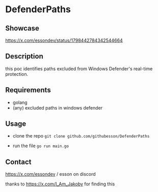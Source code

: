 # DefenderPaths

## Showcase
https://x.com/essondev/status/1798442784342544664

## Description

this poc identifies paths excluded from Windows Defender's real-time protection.

## Requirements

- golang
- (any) excluded paths in windows defender
## Usage

- clone the repo
  ```git clone github.com/githubesson/DefenderPaths```

- run the file
  ```go run main.go```

## Contact

https://x.com/essondev / esson on discord

thanks to https://x.com/I_Am_Jakoby for finding this
